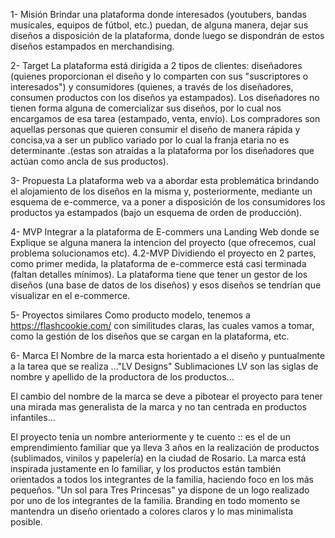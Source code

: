 1- Misión
Brindar una plataforma donde interesados (youtubers, bandas musicales, equipos de fútbol, etc.) puedan, de alguna manera, dejar sus diseños a disposición de la plataforma, donde luego se dispondrán de estos diseños estampados en merchandising.

2- Target
La plataforma está dirigida a 2 tipos de clientes: diseñadores (quienes proporcionan el diseño y lo comparten con sus "suscriptores o interesados") y consumidores (quienes, a través de los diseñadores, consumen productos con los diseños ya estampados). Los diseñadores no tienen forma alguna de comercializar sus diseños, por lo cual nos encargamos de esa tarea (estampado, venta, envío). Los compradores son aquellas personas que quieren consumir el diseño de manera rápida y concisa,va a ser un publico variado por lo cual la franja etaria no es determinante .(estas son atraídas a la plataforma por los diseñadores que actúan como ancla de sus productos).

3- Propuesta
La plataforma web va a abordar esta problemática brindando el alojamiento de los diseños en la misma y, posteriormente, mediante un esquema de e-commerce, va a poner a disposición de los consumidores los productos ya estampados (bajo un esquema de orden de producción).

4- MVP
Integrar a la plataforma de E-commers una Landing Web donde se Explique se alguna manera la intencion del proyecto (que ofrecemos, cual problema solucionamos etc).
4.2-MVP
Dividiendo el proyecto en 2 partes, como primer medida, la plataforma de e-commerce está casi terminada (faltan detalles mínimos). La plataforma tiene que tener un gestor de los diseños (una base de datos de los diseños) y esos diseños se tendrían que visualizar en el e-commerce.

5- Proyectos similares
Como producto modelo, tenemos a https://flashcookie.com/ con similitudes claras, las cuales vamos a tomar, como la gestión de los diseños que se cargan en la plataforma, etc.

6- Marca
El Nombre de la marca esta horientado a el diseño y puntualmente a la tarea que se realiza ..."LV Designs" Sublimaciones
LV son las siglas de nombre y apellido de la productora de los productos...

El cambio del nombre de la marca se deve a pibotear el proyecto para tener una mirada mas generalista de la marca y no tan centrada en productos infantiles...

El proyecto tenia un nombre anteriormente y te cuento :: es el de un emprendimiento familiar que ya lleva 3 años en la realización de productos (sublimados, vinilos y papelería) en la ciudad de Rosario. La marca está inspirada justamente en lo familiar, y los productos están también orientados a todos los integrantes de la familia, haciendo foco en los más pequeños. "Un sol para Tres Princesas" ya dispone de un logo realizado por uno de los integrantes de la familia.
Branding en todo momento se mantendra un diseño orientado a colores claros y lo mas minimalista posible.

